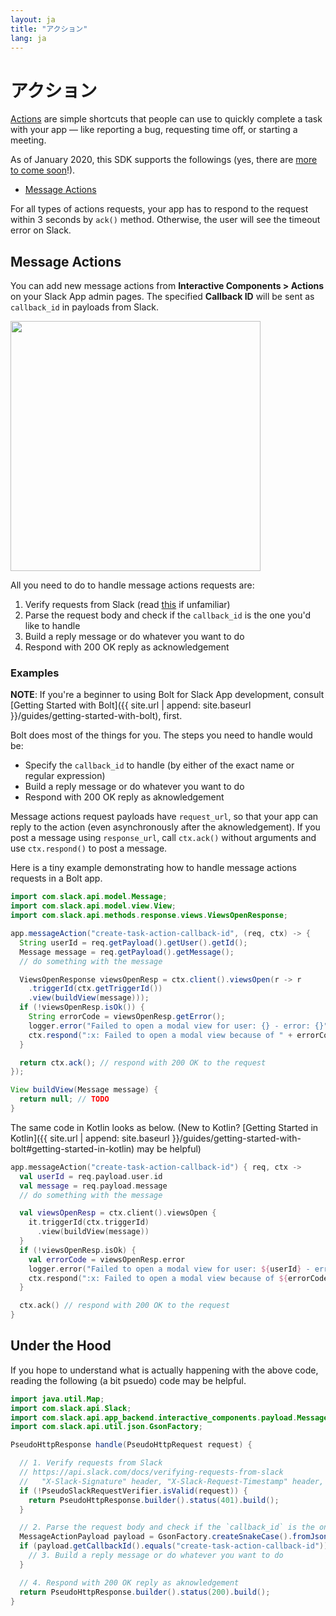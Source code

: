 ```yaml
---
layout: ja
title: "アクション"
lang: ja
---
```


# アクション

[Actions](https://api.slack.com/interactivity/actions) are simple shortcuts that people can use to quickly complete a task with your app — like reporting a bug, requesting time off, or starting a meeting.

As of January 2020, this SDK supports the followings (yes, there are [more to come soon](https://medium.com/slack-developer-blog/introducing-the-slack-app-toolkit-3d509a15f41b)!).

* [Message Actions](https://api.slack.com/interactive-messages)

For all types of actions requests, your app has to respond to the request within 3 seconds by `ack()` method. Otherwise, the user will see the timeout error on Slack.

## Message Actions

You can add new message actions from **Interactive Components > Actions** on your Slack App admin pages. The specified **Callback ID** will be sent as `callback_id` in payloads from Slack.

<img src="{{ site.url | append: site.baseurl }}/assets/images/bolt-actions.png" width="400" />

All you need to do to handle message actions requests are:

1. Verify requests from Slack (read [this](https://api.slack.com/docs/verifying-requests-from-slack) if unfamiliar)
1. Parse the request body and check if the `callback_id` is the one you'd like to handle
1. Build a reply message or do whatever you want to do
1. Respond with 200 OK reply as acknowledgement

### Examples

**NOTE**: If you're a beginner to using Bolt for Slack App development, consult [Getting Started with Bolt]({{ site.url | append: site.baseurl }}/guides/getting-started-with-bolt), first.

Bolt does most of the things for you. The steps you need to handle would be:

* Specify the `callback_id` to handle (by either of the exact name or regular expression)
* Build a reply message or do whatever you want to do
* Respond with 200 OK reply as aknowledgement

Message actions request payloads have `request_url`, so that your app can reply to the action (even asynchronously after the aknowledgement). If you post a message using `response_url`, call `ctx.ack()` without arguments and use `ctx.respond()` to post a message.

Here is a tiny example demonstrating how to handle message actions requests in a Bolt app.

```java
import com.slack.api.model.Message;
import com.slack.api.model.view.View;
import com.slack.api.methods.response.views.ViewsOpenResponse;

app.messageAction("create-task-action-callback-id", (req, ctx) -> {
  String userId = req.getPayload().getUser().getId();
  Message message = req.getPayload().getMessage();
  // do something with the message

  ViewsOpenResponse viewsOpenResp = ctx.client().viewsOpen(r -> r
    .triggerId(ctx.getTriggerId())
    .view(buildView(message)));
  if (!viewsOpenResp.isOk()) {
    String errorCode = viewsOpenResp.getError();
    logger.error("Failed to open a modal view for user: {} - error: {}", userId, errorCode);
    ctx.respond(":x: Failed to open a modal view because of " + errorCode);
  }

  return ctx.ack(); // respond with 200 OK to the request
});

View buildView(Message message) {
  return null; // TODO
}
```

The same code in Kotlin looks as below. (New to Kotlin? [Getting Started in Kotlin]({{ site.url | append: site.baseurl }}/guides/getting-started-with-bolt#getting-started-in-kotlin) may be helpful)

```kotlin
app.messageAction("create-task-action-callback-id") { req, ctx ->
  val userId = req.payload.user.id
  val message = req.payload.message
  // do something with the message

  val viewsOpenResp = ctx.client().viewsOpen {
    it.triggerId(ctx.triggerId)
      .view(buildView(message))
  }
  if (!viewsOpenResp.isOk) {
    val errorCode = viewsOpenResp.error
    logger.error("Failed to open a modal view for user: ${userId} - error: ${errorCode}")
    ctx.respond(":x: Failed to open a modal view because of ${errorCode}")
  }

  ctx.ack() // respond with 200 OK to the request
}
```

## Under the Hood

If you hope to understand what is actually happening with the above code, reading  the following (a bit psuedo) code may be helpful.

```java
import java.util.Map;
import com.slack.api.Slack;
import com.slack.api.app_backend.interactive_components.payload.MessageActionPayload;
import com.slack.api.util.json.GsonFactory;

PseudoHttpResponse handle(PseudoHttpRequest request) {

  // 1. Verify requests from Slack
  // https://api.slack.com/docs/verifying-requests-from-slack
  //   "X-Slack-Signature" header, "X-Slack-Request-Timestamp" header, and raw request body
  if (!PseudoSlackRequestVerifier.isValid(request)) {
    return PseudoHttpResponse.builder().status(401).build();
  }

  // 2. Parse the request body and check if the `callback_id` is the one you'd like to handle
  MessageActionPayload payload = GsonFactory.createSnakeCase().fromJson(requestBody, MessageActionPayload.class);
  if (payload.getCallbackId().equals("create-task-action-callback-id")) {
    // 3. Build a reply message or do whatever you want to do
  }

  // 4. Respond with 200 OK reply as aknowledgement
  return PseudoHttpResponse.builder().status(200).build();
}
```

